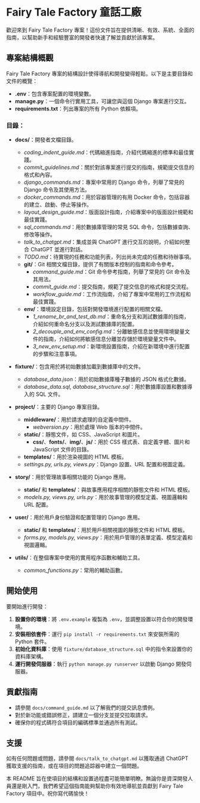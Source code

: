 # Fairy Tale Factory 童話工廠

歡迎來到 Fairy Tale Factory 專案！這份文件旨在提供清晰、有效、系統、全面的指南，以幫助新手和經驗豐富的開發者快速了解並貢獻於該專案。

## 專案結構概觀

Fairy Tale Factory 專案的結構設計使得導航和開發變得輕鬆。以下是主要目錄和文件的概覽：

- **.env**：包含專案配置的環境變數。
- **manage.py**：一個命令行實用工具，可讓您與這個 Django 專案進行交互。
- **requirements.txt**：列出專案的所有 Python 依賴項。

### 目錄：

- **docs/**：開發者文檔目錄。
  - *coding_indent_guide.md*：代碼縮進指南，介紹代碼縮進的標準和最佳實踐。
  - *commit_guidelines.md*：關於對該專案進行提交的指南，規範提交信息的格式和內容。
  - *django_commands.md*：專案中常用的 Django 命令，列舉了常見的 Django 命令及其使用方法。
  - *docker_commands.md*：用於容器管理的有用 Docker 命令，包括容器的建立、啟動、停止等操作。
  - *layout_design_guide.md*：版面設計指南，介紹專案中的版面設計規範和最佳實踐。
  - *sql_commands.md*：用於數據庫管理的常見 SQL 命令，包括數據查詢、修改等操作。
  - *talk_to_chatgpt.md*：集成並與 ChatGPT 進行交互的說明，介紹如何整合 ChatGPT 並進行對話。
  - *TODO.md*：待實現的任務和功能列表，列出尚未完成的任務和待辦事項。
  - **git/**：Git 相關文檔目錄，提供了有關版本控制的指南和命令參考。
    - *command_guide.md*：Git 命令參考指南，列舉了常見的 Git 命令及其用法。
    - *commit_guide.md*：提交指南，規範了提交信息的格式和提交流程。
    - *workflow_guide.md*：工作流指南，介紹了專案中常用的工作流程和最佳實踐。
  - **env/**：環境設定目錄，包括對開發環境進行配置的相關文檔。
    - *1_rename_br_and_test_db.md*：重命名分支和測試數據庫的指南，介紹如何重命名分支以及測試數據庫的配置。
    - *2_decouple_and_env_config.md*：分離敏感信息並使用環境變量文件的指南，介紹如何將敏感信息分離並存儲於環境變量文件中。
    - *3_new_env_setup.md*：新環境設置指南，介紹在新環境中進行配置的步驟和注意事項。

- **fixture/**：包含用於將初始數據加載到數據庫中的文件。
  - *database_data.json*：用於初始數據庫種子數據的 JSON 格式化數據。
  - *database_data.sql, database_structure.sql*：用於數據庫設置和數據導入的 SQL 文件。

- **project/**：主要的 Django 專案目錄。
  - **middleware/**：用於請求處理的自定義中間件。
    - *webversion.py*：用於處理 Web 版本的中間件。
  - **static/**：靜態文件，如 CSS、JavaScript 和圖片。
    - **css/**、**fonts/**、**img/**、**js/**：用於 CSS 樣式表、自定義字體、圖片和 JavaScript 文件的目錄。
  - **templates/**：用於渲染視圖的 HTML 模板。
  - *settings.py, urls.py, views.py*：Django 設置、URL 配置和視圖定義。

- **story/**：用於管理故事相關功能的 Django 應用。
  - **static/** 和 **templates/**：與故事應用程序相關的靜態文件和 HTML 模板。
  - *models.py, views.py, urls.py*：用於故事管理的模型定義、視圖邏輯和 URL 配置。

- **user/**：用於用戶身份驗證和配置管理的 Django 應用。
  - **static/** 和 **templates/**：用於用戶相關視圖的靜態文件和 HTML 模板。
  - *forms.py, models.py, views.py*：用於用戶管理的表單定義、模型定義和視圖邏輯。

- **utils/**：在整個專案中使用的實用程序函數和輔助工具。
  - *common_functions.py*：常用的輔助函數。

## 開始使用

要開始進行開發：

1. **設置你的環境**：將 `.env.example` 複製為 `.env`，並調整設置以符合你的開發環境。
2. **安裝相依套件**：運行 `pip install -r requirements.txt` 來安裝所需的 Python 套件。
3. **初始化資料庫**：使用 `fixture/database_structure.sql` 中的指令來設置你的資料庫架構。
4. **運行開發伺服器**：執行 `python manage.py runserver` 以啟動 Django 開發伺服器。

## 貢獻指南

- 請參閱 `docs/command_guide.md` 以了解我們的提交訊息慣例。
- 對於新功能或錯誤修正，請建立一個分支並提交拉取請求。
- 確保你的程式碼符合項目的編碼標準並通過所有測試。

## 支援

如有任何問題或問題，請參閱 `docs/talk_to_chatgpt.md` 以獲取通過 ChatGPT 獲取支援的指南，或在項目的問題追踪器中建立一個問題。

本 README 旨在使項目的結構和設置過程盡可能簡單明瞭。無論你是資深開發人員還是剛入門，我們希望這個指南能夠幫助你有效地導航並貢獻到 Fairy Tale Factory 項目中。祝你寫代碼愉快！
